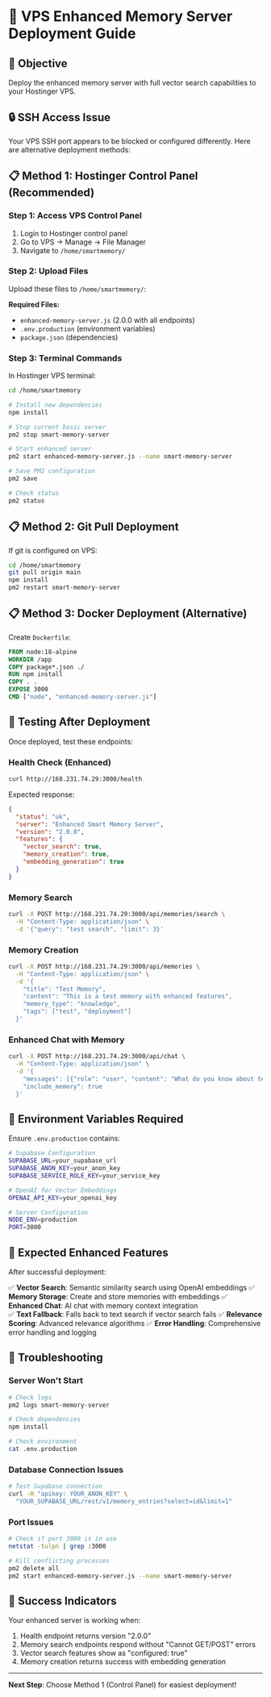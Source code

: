 # 🚀 VPS Enhanced Memory Server Deployment Guide

## 🎯 Objective
Deploy the enhanced memory server with full vector search capabilities to your Hostinger VPS.

## 🔒 SSH Access Issue
Your VPS SSH port appears to be blocked or configured differently. Here are alternative deployment methods:

## 📋 Method 1: Hostinger Control Panel (Recommended)

### Step 1: Access VPS Control Panel
1. Login to Hostinger control panel
2. Go to VPS → Manage → File Manager
3. Navigate to `/home/smartmemory/`

### Step 2: Upload Files
Upload these files to `/home/smartmemory/`:

**Required Files:**
- `enhanced-memory-server.js` (2.0.0 with all endpoints)
- `.env.production` (environment variables)
- `package.json` (dependencies)

### Step 3: Terminal Commands
In Hostinger VPS terminal:
```bash
cd /home/smartmemory

# Install new dependencies  
npm install

# Stop current basic server
pm2 stop smart-memory-server

# Start enhanced server
pm2 start enhanced-memory-server.js --name smart-memory-server

# Save PM2 configuration
pm2 save

# Check status
pm2 status
```

## 📋 Method 2: Git Pull Deployment

If git is configured on VPS:
```bash
cd /home/smartmemory
git pull origin main
npm install
pm2 restart smart-memory-server
```

## 📋 Method 3: Docker Deployment (Alternative)

Create `Dockerfile`:
```dockerfile
FROM node:18-alpine
WORKDIR /app
COPY package*.json ./
RUN npm install
COPY . .
EXPOSE 3000
CMD ["node", "enhanced-memory-server.js"]
```

## 🧪 Testing After Deployment

Once deployed, test these endpoints:

### Health Check (Enhanced)
```bash
curl http://168.231.74.29:3000/health
```
Expected response:
```json
{
  "status": "ok",
  "server": "Enhanced Smart Memory Server", 
  "version": "2.0.0",
  "features": {
    "vector_search": true,
    "memory_creation": true,
    "embedding_generation": true
  }
}
```

### Memory Search 
```bash
curl -X POST http://168.231.74.29:3000/api/memories/search \
  -H "Content-Type: application/json" \
  -d '{"query": "test search", "limit": 3}'
```

### Memory Creation
```bash
curl -X POST http://168.231.74.29:3000/api/memories \
  -H "Content-Type: application/json" \
  -d '{
    "title": "Test Memory",
    "content": "This is a test memory with enhanced features",
    "memory_type": "knowledge",
    "tags": ["test", "deployment"]
  }'
```

### Enhanced Chat with Memory
```bash
curl -X POST http://168.231.74.29:3000/api/chat \
  -H "Content-Type: application/json" \
  -d '{
    "messages": [{"role": "user", "content": "What do you know about testing?"}],
    "include_memory": true
  }'
```

## 🔧 Environment Variables Required

Ensure `.env.production` contains:
```bash
# Supabase Configuration
SUPABASE_URL=your_supabase_url
SUPABASE_ANON_KEY=your_anon_key
SUPABASE_SERVICE_ROLE_KEY=your_service_key

# OpenAI for Vector Embeddings
OPENAI_API_KEY=your_openai_key

# Server Configuration
NODE_ENV=production
PORT=3000
```

## 🎯 Expected Enhanced Features

After successful deployment:

✅ **Vector Search**: Semantic similarity search using OpenAI embeddings
✅ **Memory Storage**: Create and store memories with embeddings
✅ **Enhanced Chat**: AI chat with memory context integration  
✅ **Text Fallback**: Falls back to text search if vector search fails
✅ **Relevance Scoring**: Advanced relevance algorithms
✅ **Error Handling**: Comprehensive error handling and logging

## 🚨 Troubleshooting

### Server Won't Start
```bash
# Check logs
pm2 logs smart-memory-server

# Check dependencies
npm install

# Check environment
cat .env.production
```

### Database Connection Issues
```bash
# Test Supabase connection
curl -H "apikey: YOUR_ANON_KEY" \
  "YOUR_SUPABASE_URL/rest/v1/memory_entries?select=id&limit=1"
```

### Port Issues
```bash
# Check if port 3000 is in use
netstat -tulpn | grep :3000

# Kill conflicting processes
pm2 delete all
pm2 start enhanced-memory-server.js --name smart-memory-server
```

## 🎉 Success Indicators

Your enhanced server is working when:
1. Health endpoint returns version "2.0.0" 
2. Memory search endpoints respond without "Cannot GET/POST" errors
3. Vector search features show as "configured: true"
4. Memory creation returns success with embedding generation

---
**Next Step**: Choose Method 1 (Control Panel) for easiest deployment!